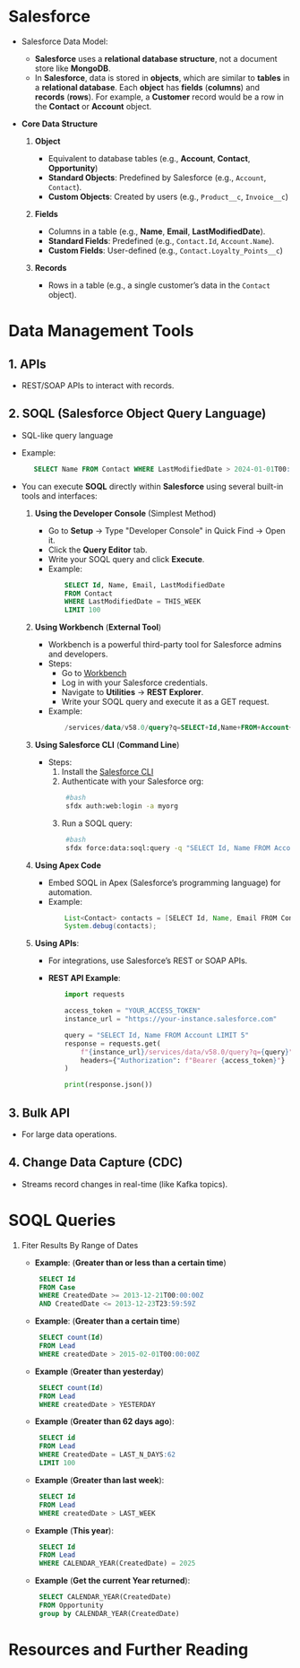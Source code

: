 # Salesforce

- Salesforce Data Model:

  - **Salesforce** uses a **relational database structure**, not a document store like **MongoDB**.
  - In **Salesforce**, data is stored in **objects**, which are similar to **tables** in a **relational database**. Each **object** has **fields** (**columns**) and **records** (**rows**). For example, a **Customer** record would be a row in the **Contact** or **Account** object.

- **Core Data Structure**

  1. **Object**

     - Equivalent to database tables (e.g., **Account**, **Contact**, **Opportunity**)
     - **Standard Objects**: Predefined by Salesforce (e.g., `Account`, `Contact`).
     - **Custom Objects**: Created by users (e.g., `Product__c`, `Invoice__c`)

  2. **Fields**

     - Columns in a table (e.g., **Name**, **Email**, **LastModifiedDate**).
     - **Standard Fields**: Predefined (e.g., `Contact.Id`, `Account.Name`).
     - **Custom Fields**: User-defined (e.g., `Contact.Loyalty_Points__c`)

  3. **Records**
     - Rows in a table (e.g., a single customer’s data in the `Contact` object).

# Data Management Tools

## 1. APIs

- REST/SOAP APIs to interact with records.

## 2. SOQL (Salesforce Object Query Language)

- SQL-like query language
- Example:
  ```sql
     SELECT Name FROM Contact WHERE LastModifiedDate > 2024-01-01T00:00:00Z
  ```
- You can execute **SOQL** directly within **Salesforce** using several built-in tools and interfaces:

  1.  **Using the Developer Console** (Simplest Method)

      - Go to **Setup** → Type "Developer Console" in Quick Find → Open it.
      - Click the **Query Editor** tab.
      - Write your SOQL query and click **Execute**.
      - Example:
        ```sql
            SELECT Id, Name, Email, LastModifiedDate
            FROM Contact
            WHERE LastModifiedDate = THIS_WEEK
            LIMIT 100
        ```

  2.  **Using Workbench** (**External Tool**)

      - Workbench is a powerful third-party tool for Salesforce admins and developers.
      - Steps:
        - Go to [Workbench](https://workbench.developerforce.com/login.php)
        - Log in with your Salesforce credentials.
        - Navigate to **Utilities** → **REST Explorer**.
        - Write your SOQL query and execute it as a GET request.
      - Example:
        ```sql
            /services/data/v58.0/query?q=SELECT+Id,Name+FROM+Account+LIMIT+10
        ```

  3.  **Using Salesforce CLI** (**Command Line**)

      - Steps:
        1. Install the [Salesforce CLI](https://developer.salesforce.com/tools/salesforcecli)
        2. Authenticate with your Salesforce org:
           ```sh
            #bash
            sfdx auth:web:login -a myorg
           ```
        3. Run a SOQL query:
           ```sh
            #bash
            sfdx force:data:soql:query -q "SELECT Id, Name FROM Account LIMIT 5" -u myorg
           ```

  4.  **Using Apex Code**

      - Embed SOQL in Apex (Salesforce’s programming language) for automation.
      - Example:
        ```java
            List<Contact> contacts = [SELECT Id, Name, Email FROM Contact WHERE AccountId = '001xx000003DGb0'];
            System.debug(contacts);
        ```

  5.  **Using APIs**:

      - For integrations, use Salesforce’s REST or SOAP APIs.
      - **REST API Example**:

        ```py
            import requests

            access_token = "YOUR_ACCESS_TOKEN"
            instance_url = "https://your-instance.salesforce.com"

            query = "SELECT Id, Name FROM Account LIMIT 5"
            response = requests.get(
                f"{instance_url}/services/data/v58.0/query?q={query}",
                headers={"Authorization": f"Bearer {access_token}"}
            )

            print(response.json())
        ```

## 3. Bulk API

- For large data operations.

## 4. Change Data Capture (CDC)

- Streams record changes in real-time (like Kafka topics).

# SOQL Queries

1. Fiter Results By Range of Dates

   - **Example**: (**Greater than or less than a certain time**)

     ```sql
      SELECT Id
      FROM Case
      WHERE CreatedDate >= 2013-12-21T00:00:00Z
      AND CreatedDate <= 2013-12-23T23:59:59Z
     ```

   - **Example**: (**Greater than a certain time**)
     ```sql
      SELECT count(Id)
      FROM Lead
      WHERE createdDate > 2015-02-01T00:00:00Z
     ```
   - **Example** (**Greater than yesterday**)
     ```sql
      SELECT count(Id)
      FROM Lead
      WHERE createdDate > YESTERDAY
     ```
   - **Example** (**Greater than 62 days ago**):
     ```sql
      SELECT id
      FROM Lead
      WHERE CreatedDate = LAST_N_DAYS:62
      LIMIT 100
     ```
   - **Example** (**Greater than last week**):

     ```sql
      SELECT Id
      FROM Lead
      WHERE createdDate > LAST_WEEK
     ```

   - **Example** (**This year**):

     ```sql
      SELECT Id
      FROM Lead
      WHERE CALENDAR_YEAR(CreatedDate) = 2025
     ```

   - **Example** (**Get the current Year returned**):
     ```sql
      SELECT CALENDAR_YEAR(CreatedDate)
      FROM Opportunity
      group by CALENDAR_YEAR(CreatedDate)
     ```

# Resources and Further Reading
